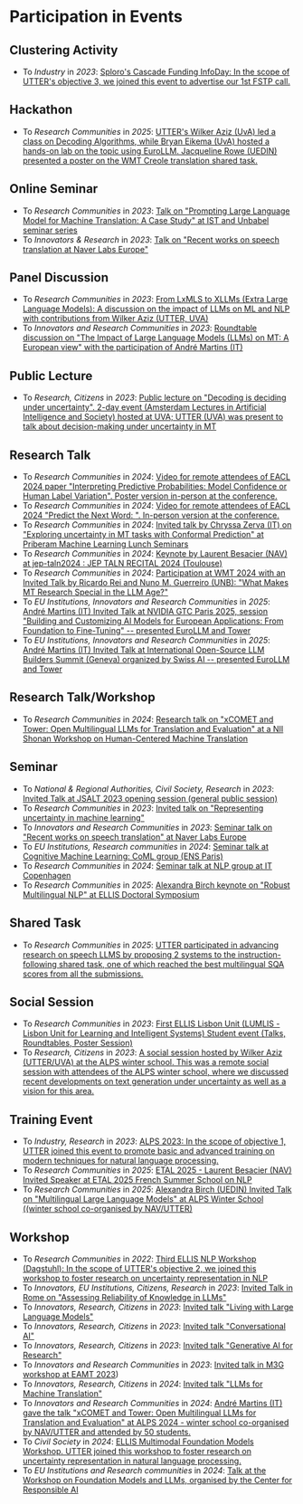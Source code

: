 # Participation in Events 


## Clustering Activity
* To _Industry_ in _2023_: [Sploro's Cascade Funding InfoDay: In the scope of UTTER's objective 3, we joined this event to advertise our 1st FSTP call.](https://sploro.eu/sploro-cascade-funding-webinar-session-four/)


## Hackathon
* To _Research Communities_ in _2025_: [UTTER's Wilker Aziz (UvA) led a class on Decoding Algorithms, while Bryan Eikema (UvA) hosted a hands-on lab on the topic using EuroLLM. Jacqueline Rowe (UEDIN) presented a poster on the WMT Creole translation shared task.](https://www.helsinki.fi/fi/unitube/video/c2de94e0-6899-4897-b30d-5a118e69798f)


## Online Seminar
* To _Research Communities_ in _2023_: [Talk on "Prompting Large Language Model for Machine Translation: A Case Study" at IST and Unbabel seminar series](https://ist-unbabel-seminars.github.io/)
* To _Innovators & Research_ in _2023_: [Talk on "Recent works on speech translation at Naver Labs Europe"](https://www.youtube.com/watch?v=SyJkrdF2Ed4)


## Panel Discussion
* To _Research Communities_ in _2023_: [From LxMLS to XLLMs (Extra Large Language Models): A discussion on the impact of LLMs on ML and NLP with contributions from Wilker Aziz (UTTER, UVA)](nan)
* To _Innovators and Research Communities_ in _2023_: [Roundtable discussion on "The Impact of Large Language Models (LLMs) on MT: A European view" with the participation of André Martins (IT)](https://machinetranslate.org/eamt-2023)


## Public Lecture
* To _Research, Citizens_ in _2023_: [Public lecture on "Decoding is deciding under uncertainty". 2-day event (Amsterdam Lectures in Artificial Intelligence and Society) hosted at UVA; UTTER (UVA) was present to talk about decision-making under uncertainty in MT](http://webpage/)


## Research Talk
* To _Research Communities_ in _2024_: [Video for remote attendees of EACL 2024 paper "Interpreting Predictive Probabilities: Model Confidence or Human Label Variation". Poster version in-person at the conference.](https://aclanthology.org/2024.eacl-short.24.pdf)
* To _Research Communities_ in _2024_: [Video for remote attendees of EACL 2024 "Predict the Next Word: <Humans exhibit uncertainty in this task and language models _____>". In-person version at the conference.](https://aclanthology.org/2024.eacl-short.22.pdf)
* To _Research Communities_ in _2024_: [Invited talk by Chryssa Zerva (IT) on "Exploring uncertainty in MT tasks with Conformal Prediction" at Priberam Machine Learning Lunch Seminars](http://webpage/)
* To _Research Communities_ in _2024_: [Keynote by Laurent Besacier (NAV) at jep-taln2024 : JEP TALN RECITAL 2024 (Toulouse)](https://jep-taln2024.sciencesconf.org/data/pages/mercredi.pdf)
* To _Research Communities_ in _2024_: [Participation at WMT 2024 with an Invited Talk by Ricardo Rei and Nuno M. Guerreiro (UNB): "What Makes MT Research Special in the LLM Age?"](https://www2.statmt.org/wmt24/program.html)
* To _EU Institutions, Innovators and Research Communities_ in _2025_: [André Martins (IT) Invited Talk at NVIDIA GTC Paris 2025, session "Building and Customizing AI Models for European Applications: From Foundation to Fine-Tuning" -- presented EuroLLM and Tower](https://www.nvidia.com/en-eu/gtc/session-catalog/?tab.allsessions=1700692987788001F1cG&search=martins)
* To _EU Institutions, Innovators and Research Communities_ in _2025_: [André Martins (IT) Invited Talk at International Open-Source LLM Builders Summit (Geneva) organized by Swiss AI -- presented EuroLLM and Tower](https://luma.com/pfjxc8v9)


## Research Talk/Workshop
* To _Research Communities_ in _2024_: [Research talk on "xCOMET and Tower: Open Multilingual LLMs for Translation and Evaluation" at a NII Shonan Workshop on Human-Centered Machine Translation](https://shonan.nii.ac.jp/seminars/206/)


## Seminar
* To _National & Regional Authorities, Civil Society, Research_ in _2023_: [Invited Talk at JSALT 2023 opening session (general public session)](https://umotion.univ-lemans.fr/video/9495-laurent-besacier-reflexions-sur-une-recherche-privee-en-tal-a-lere-de-gpt4/)
* To _Research Communities_ in _2023_: [Invited talk on "Representing uncertainty in machine learning"](https://youtube.com/live/L24Q3xkRZeU)
* To _Innovators and Research Communities_ in _2023_: [Seminar talk on "Recent works on speech translation" at Naver Labs Europe](https://www.youtube.com/watch?v=SyJkrdF2Ed4)
* To _EU Institutions, Research communities_ in _2024_: [Seminar talk at Cognitive Machine Learning: CoML group (ENS Paris)](https://drive.google.com/file/d/1tJpuffOYZ2Yn5Y-XdtSCrsnb1u0VtI7y/view)
* To _Research Communities_ in _2024_: [Seminar talk at NLP group at IT Copenhagen](nan)
* To _Research Communities_ in _2025_: [Alexandra Birch keynote on "Robust Multilingual NLP" at ELLIS Doctoral Symposium](https://eds2025.pl/)


## Shared Task
* To _Research Communities_ in _2025_: [UTTER participated in advancing research on speech LLMS by proposing 2 systems to the instruction-following shared task, one of which reached the best multilingual SQA scores from all the submissions.](https://www.linkedin.com/posts/he-utter_iwslt2025-speechllm-multilingualai-activity-7358035492346470402-eVmA?utm_source=share&utm_medium=member_desktop&rcm=ACoAAAwCxLUBYJuKCDiC2nxU6P_FWdAqjkH9Xa0)


## Social Session
* To _Research Communities_ in _2023_: [First ELLIS Lisbon Unit (LUMLIS - Lisbon Unit for Learning and Intelligent Systems) Student event (Talks, Roundtables, Poster Session)](https://lumlis.tecnico.ulisboa.pt/)
* To _Research, Citizens_ in _2023_: [A social session hosted by Wilker Aziz (UTTER/UVA) at the ALPS winter school. This was a remote social session with attendees of the ALPS winter school, where we discussed recent developments on text generation under uncertainty as well as a vision for this area.](https://alps-2023.imag.fr/index.html)


## Training Event
* To _Industry, Research_ in _2023_: [ALPS 2023: In the scope of objective 1, UTTER joined this event to promote basic and advanced training on modern techniques for natural language processing.](https://alps-2023.imag.fr/index.html)
* To _Research Communities_ in _2025_: [ETAL 2025 - Laurent Besacier (NAV) Invited Speaker at ETAL 2025 French Summer School on NLP](https://github.com/besacier/ETAL2025)
* To _Research Communities_ in _2025_: [Alexandra Birch (UEDIN) Invited Talk on "Multilingual Large Language Models" at ALPS Winter School ((winter school co-organised by NAV/UTTER)](http://alps-2025.imag.fr/index.php/schedule/index.html)


## Workshop
* To _Research Communities_ in _2022_: [Third ELLIS NLP Workshop (Dagstuhl): In the scope of UTTER's objective 2, we joined this workshop to foster research on uncertainty representation in NLP](https://www.dagstuhl.de/22474)
* To _Innovators, EU Institutions, Citizens, Research_ in _2023_: [Invited Talk in Rome on "Assessing Reliability of Knowledge in LLMs"](https://drive.google.com/file/d/123rVLg_XSBBXnj3ne1qyGIRrOPxM7m6U/view)
* To _Innovators, Research, Citizens_ in _2023_: [Invited talk "Living with Large Language Models"](nan)
* To _Innovators, Research, Citizens_ in _2023_: [Invited talk "Conversational AI"](nan)
* To _Innovators, Research, Citizens_ in _2023_: [Invited talk "Generative AI for Research"](nan)
* To _Innovators and Research Communities_ in _2023_: [Invited talk in M3G workshop at EAMT 2023](https://multi3generation.eu/workshops/eamt-2023/))
* To _Innovators, Research, Citizens_ in _2024_: [Invited talk "LLMs for Machine Translation"](https://www2.statmt.org/wmt23/pdf/2023.wmt-1.1.pdf)
* To _Innovators and Research Communities_ in _2024_: [André Martins (IT) gave the talk "xCOMET and Tower: Open Multilingual LLMs for Translation and Evaluation" at ALPS 2024 - winter school co-organised by NAV/UTTER and attended by 50 students.](https://lig-alps.imag.fr/)
* To _Civil Society_ in _2024_: [ELLIS Multimodal Foundation Models Workshop. UTTER joined this workshop to foster research on uncertainty representation in natural language processing.](https://www.ceessnoek.info/multimodal-fomo/)
* To _EU Institutions and Research communities_ in _2024_: [Talk at the Workshop on Foundation Models and LLMs, organised by the Center for Responsible AI](https://www.eventbrite.com/e/foundation-models-and-llms-workshop-in-person-only-tickets-942081480067?aff=oddtdtcreator&utm_campaign=post_publish&utm_medium=email&utm_source=eventbrite&utm_content=shortLinkNewEmail)



